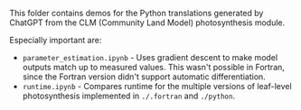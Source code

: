 This folder contains demos for the Python translations generated by ChatGPT from the CLM (Community Land Model) photosynthesis module. 

Especially important are:

- `parameter_estimation.ipynb` - Uses gradient descent to make model outputs match up to measured values. This wasn't possible in Fortran, since the Fortran version didn't support automatic differentiation. 
- `runtime.ipynb` - Compares runtime for the multiple versions of leaf-level photosynthesis implemented in `./.fortran` and `./python`. 